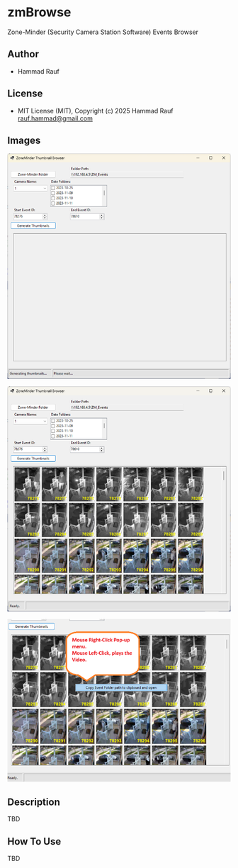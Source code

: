 # zmBrowse
Zone-Minder (Security Camera Station Software) Events Browser

## Author
- Hammad Rauf

## License
- MIT License (MIT), Copyright (c) 2025 Hammad Rauf <rauf.hammad@gmail.com>

## Images
![Image 1](https://github.com/hammadrauf/zmBrowse/blob/main/images/screenshot-generating.png?raw=true)

![Image 2](https://github.com/hammadrauf/zmBrowse/blob/main/images/screenshot-ready.png?raw=true)

![Image 3](https://github.com/hammadrauf/zmBrowse/blob/main/images/screenshot-mouse-clicks.png?raw=true)

## Description
TBD

## How To Use
TBD
